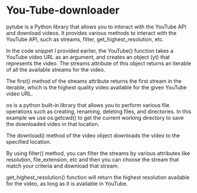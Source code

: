 # You-Tube-downloader


pytube is a Python library that allows you to interact with the YouTube API and download videos. 
It provides various methods to interact with the YouTube API, such as streams, filter, get_highest_resolution, etc.

In the code snippet I provided earlier, the YouTube() function takes a YouTube video URL as an argument,
and creates an object (yt) that represents the video. The streams attribute of this object returns an iterable of all the available streams for the video.

The first() method of the streams attribute returns the first stream in the iterable, 
which is the highest quality video available for the given YouTube video URL.

os is a python built-in library that allows you to perform various file operations such as creating, 
renaming, deleting files, and directories. In this example we use os.getcwd() to get the current working directory to save the downloaded video in that location.

The download() method of the video object downloads the video to the specified location.

By using filter() method, you can filter the streams by various attributes like resolution, file_extension, 
etc and then you can choose the stream that match your criteria and download that stream.

get_highest_resolution() function will return the highest resolution available for the video, as long as it is available in YouTube.
